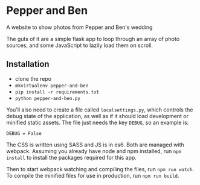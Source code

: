 # Pepper and Ben
A website to show photos from Pepper and Ben's wedding

The guts of it are a simple flask app to loop through an array of photo sources,
and some JavaScript to lazily load them on scroll.

## Installation

* clone the repo
* `mkvirtualenv pepper-and-ben`
* `pip install -r requirements.txt`
* `python pepper-and-ben.py`

You'll also need to create a file called `localsettings.py`, which controls the
debug state of the application, as well as if it should load development or
minified static assets. The file just needs the key `DEBUG`, so an example is:

    DEBUG = False

The CSS is written using SASS and JS is in es6. Both are managed with webpack.
Assuming you already have node and npm installed, run `npm install` to install
the packages required for this app.

Then to start webpack watching and compiling the files, run `npm run watch`. To
compile the minified files for use in production, run `npm run build`.
